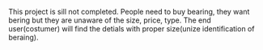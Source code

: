 This project is sill not completed. 
People need to buy bearing, they want bering but they are unaware of the size, price, type. The end user(costumer) will find the detials with proper size(unize identification of beraing).
